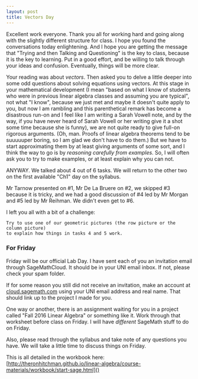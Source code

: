 ```yaml
---
layout: post
title: Vectors Day
---
```


Excellent work everyone. Thank you all for working hard and going along with the
slightly different structure for class. I hope you found the conversations today
enlightening. And I hope you are getting the message that "Trying and then Talking
and Questioning" is the key to class, because it is the key to learning. Put in a
good effort, and be willing to talk through your ideas and confusion. Eventually,
things will be more clear.

Your reading was about _vectors_. Then asked you to delve a little deeper into
some odd questions about solving equations using vectors. At this stage in your
mathematical development (I mean "based on what I know of students who were in
previous linear algebra classes and assuming you are typical", not what "I know",
because we just met and maybe it doesn't quite apply to you, but now I am rambling
and this parenthetical remark has become a disastrous run-on and I feel like I am
writing a Sarah Vowell note, and by the way, if you have never heard of Sarah Vowell
or her writing give it a shot some time because she is funny), we are not quite
ready to give full-on rigorous arguments. (Oh, man. Proofs of linear algebra theorems
tend to be suuuuuper boring, so I am glad we don't have to do them.)
But we have to start approximating them
by at least giving arguments of some sort, and I think the way to go is by _reasoning
carefully from examples_. So, I will often ask you to try to make examples, or
at least explain why you can not.

ANYWAY. We talked about 4 out of 6 tasks. We will return to the other two on the
first available "Ch1" day on the syllabus.

Mr Tarnow presented on \#1, Mr De La Bruere on \#2, we skipped \#3 because it is
tricky, and we had a good discussion of \#4 led by Mr Morgan and \#5 led by Mr Reihman.
We didn't even get to \#6.

I left you all with a bit of a challenge:

    Try to use one of our geometric pictures (the row picture or the column picture)
    to explain how things in tasks 4 and 5 work.

### For Friday

Friday will be our official Lab Day. I have sent each of you an invitation email
through SageMathCloud. It should be in your UNI email inbox. If not, please check your
spam folder.

If for some reason you still did not receive an invitation, make an account at
[cloud.sagemath.com]() using your UNI email address and real name. That should
link up to the project I made for you.

One way or another, there is an assignment waiting for you in a project called
"Fall 2016 Linear Algebra" or something like it. Work through that worksheet before
class on Friday. I will have _different_ SageMath stuff to do on Friday.

Also, please read through the syllabus and take note of any questions you have.
We will take a little time to discuss things on Friday.

This is all detailed in the workbook here: [http://theronhitchman.github.io/linear-algebra/course-materials/workbook/start-sage.html]()
